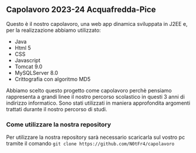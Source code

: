 ## Capolavoro 2023-24 Acquafredda-Pice

Questo è il nostro capolavoro, una web app dinamica sviluppata in J2EE e, per la realizzazione abbiamo utilizzato:
- Java
- Html 5
- CSS
- Javascript
- Tomcat 9.0
- MySQLServer 8.0
- Crittografia con algoritmo MD5

Abbiamo scelto questo progetto come capolavoro perchè pensiamo rappresenta a grandi linee il nostro percorso scolastico in questi 3 anni di indirizzo informatico. Sono stati utilizzati in maniera approfondita argomenti trattati durante il nostro percorso di studi.

### Come utilizzare la nostra repository
Per utilizzare la nostra repository sarà necessario scaricarla sul vostro pc tramite il comando `git clone https://github.com/N0tFr4/capolavoro`
